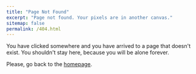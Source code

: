 ```yaml
---
title: "Page Not Found"
excerpt: "Page not found. Your pixels are in another canvas."
sitemap: false
permalink: /404.html
---
```


You have clicked somewhere and you have arrived to a page that doesn't exist.
You shouldn't stay here, because you will be alone forever.

Please, go back to the [homepage](https://ull-esit-dmsi-2324.github.io/intro2sd-konrad-jan-pierzchlewicz-alu0101686226/).

